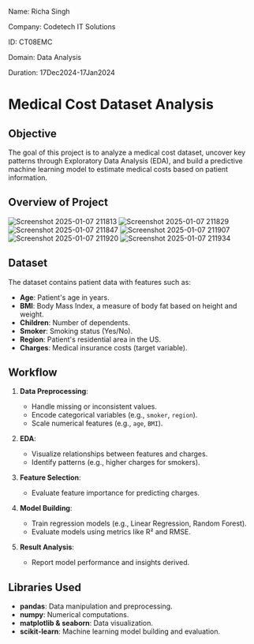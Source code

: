 Name: Richa Singh

Company: Codetech IT Solutions

ID: CT08EMC

Domain: Data Analysis

Duration: 17Dec2024-17Jan2024

# Medical Cost Dataset Analysis  

## Objective  
The goal of this project is to analyze a medical cost dataset, uncover key patterns through Exploratory Data Analysis (EDA), and build a predictive machine learning model to estimate medical costs based on patient information.  

## Overview of Project 
![Screenshot 2025-01-07 211813](https://github.com/user-attachments/assets/b0470e73-6ef9-48c3-895e-29692375b562)
![Screenshot 2025-01-07 211829](https://github.com/user-attachments/assets/bec39419-54cb-40da-8de8-8d90b0741f1c)
![Screenshot 2025-01-07 211847](https://github.com/user-attachments/assets/3b95a7a8-7357-4f47-87d1-69fdbe209909)
![Screenshot 2025-01-07 211907](https://github.com/user-attachments/assets/a2b08210-1757-47d5-803e-9b9b116e9031)
![Screenshot 2025-01-07 211920](https://github.com/user-attachments/assets/08ed101e-d451-4772-9375-7756f8a09289)
![Screenshot 2025-01-07 211934](https://github.com/user-attachments/assets/8aaba022-af25-4408-9c4d-f569385a8282)

## Dataset  
The dataset contains patient data with features such as:  
- **Age**: Patient's age in years.  
- **BMI**: Body Mass Index, a measure of body fat based on height and weight.  
- **Children**: Number of dependents.  
- **Smoker**: Smoking status (Yes/No).  
- **Region**: Patient's residential area in the US.  
- **Charges**: Medical insurance costs (target variable).  

## Workflow  
1. **Data Preprocessing**:  
   - Handle missing or inconsistent values.  
   - Encode categorical variables (e.g., `smoker`, `region`).  
   - Scale numerical features (e.g., `age`, `BMI`).  

2. **EDA**:  
   - Visualize relationships between features and charges.  
   - Identify patterns (e.g., higher charges for smokers).  

3. **Feature Selection**:  
   - Evaluate feature importance for predicting charges.  

4. **Model Building**:  
   - Train regression models (e.g., Linear Regression, Random Forest).  
   - Evaluate models using metrics like R² and RMSE.  

5. **Result Analysis**:  
   - Report model performance and insights derived.  

## Libraries Used  
- **pandas**: Data manipulation and preprocessing.  
- **numpy**: Numerical computations.  
- **matplotlib & seaborn**: Data visualization.  
- **scikit-learn**: Machine learning model building and evaluation.  
